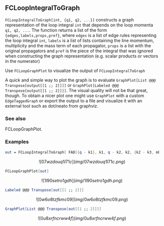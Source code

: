 ##  FCLoopIntegralToGraph 

`FCLoopIntegralToGraph[int, {q1, q2, ...}]` constructs a graph representation of the loop integral `int` that depends on the loop momenta `q1, q2, ...`. The function returns a list of the form `{edges,labels,props,pref}`, where `edges` is a list of edge rules representing the loop integral `int`, `labels` is a list of lists containing the line momentum, multiplicity and the mass term of each propagator, `props` is a list with the original propagators and `pref` is the piece of the integral that was ignored when constructing the graph representation (e.g. scalar products or vectors in the numerator) 

Use `FCLoopGraphPlot` to visualize the output of `FCLoopIntegralToGraph`

A quick and simple way to plot the graph is to evaluate `GraphPlot[List @@@ Transpose[output[[1 ;; 2]]]]` or `GraphPlot[Labeled @@@ Transpose[output[[1 ;; 2]]]]`. The visual quality will not be that great, though. To obtain a nicer plot one might use `GraphPlot` with a custom `EdgeTaggedGraph` or export the output to a file and visualize it with an external tool such as dot/neato from graphviz.

###  See also 

FCLoopGraphPlot.

###  Examples 

```mathematica
out = FCLoopIntegralToGraph[ FAD[{q - k1}, k1, q - k2, k2, {k2 - k3, mb}, {k1 - k3, mb}], {k1, k2, k3}]
```

$$![07wzdouq1l71c](img/07wzdouq1l71c.png)$$

```mathematica
FCLoopGraphPlot[out]
```

$$![1l90setro1gdh](img/1l90setro1gdh.png)$$

```mathematica
Labeled @@@ Transpose[out[[1 ;; 2]]]
```

$$![0w6o8tzfkmc09](img/0w6o8tzfkmc09.png)$$

```mathematica
GraphPlot[List @@@ Transpose[out[[1 ;; 2]]]]
```

$$![0u8xrfncrww4f](img/0u8xrfncrww4f.png)$$